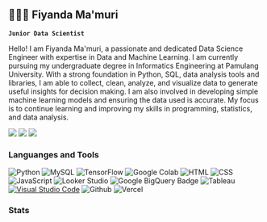 ## 👩🏻‍💻 Fiyanda Ma'muri

**` Junior Data Scientist `**

Hello! I am Fiyanda Ma'muri, a passionate and dedicated Data Science Engineer with expertise in Data and Machine Learning. I am currently pursuing my undergraduate degree in Informatics Engineering at Pamulang University. With a strong foundation in Python, SQL, data analysis tools and libraries, I am able to collect, clean, analyze, and visualize data to generate useful insights for decision making. I am also involved in developing simple machine learning models and ensuring the data used is accurate. My focus is to continue learning and improving my skills in programming, statistics, and data analysis.


<a href="https://www.linkedin.com/in/fiyandamamuri/"><img src="https://img.shields.io/badge/LinkedIn-0077B5?style=for-the-badge&logo=linkedin&logoColor=white"></a> <a href="https://github.com/fiyandamamuri"><img src="https://img.shields.io/badge/GitHub-100000?style=for-the-badge&logo=github&logoColor=white"></a> <a href="mailto:fiyandamamuri@gmail.com"><img src="https://img.shields.io/badge/Gmail-D14836?style=for-the-badge&logo=gmail&logoColor=white"></a>

### Languanges and Tools

![Python](https://img.shields.io/badge/python-F7DF1E?style=for-the-badge&logo=python&logoColor=blue) ![MySQL](https://img.shields.io/badge/mysql-4479A1.svg?style=for-the-badge&logo=mysql&logoColor=white)  ![TensorFlow](https://img.shields.io/badge/TensorFlow-%23FF6F00.svg?style=for-the-badge&logo=TensorFlow&logoColor=white) ![Google Colab](https://img.shields.io/badge/Google_Colab-F9AB00?style=plastic&logo=google-colab&logoColor=white) ![HTML](https://img.shields.io/badge/HTML5-E34F26?style=for-the-badge&logo=html5&logoColor=white) ![CSS](https://img.shields.io/badge/CSS3-1572B6?style=for-the-badge&logo=css3&logoColor=white) ![JavaScript](https://img.shields.io/badge/JavaScript-323330?style=for-the-badge&logo=javascript&logoColor=F7DF1E) ![Looker Studio](https://img.shields.io/badge/Looker-4285F4?logo=looker&logoColor=fff&style=for-the-badge) ![Google BigQuery Badge](https://img.shields.io/badge/Google%20BigQuery-669DF6?logo=googlebigquery&logoColor=fff&style=for-the-badge) ![Tableau](https://img.shields.io/badge/Tableau-E97627?style=for-the-badge&logo=Tableau&logoColor=white) [![Visual Studio Code](https://custom-icon-badges.demolab.com/badge/Visual%20Studio%20Code-0078d7.svg?logo=vsc&logoColor=white)](#) ![Github](https://img.shields.io/badge/GitHub-100000?style=for-the-badge&logo=github&logoColor=white)  ![Vercel](https://img.shields.io/badge/Vercel-000000?style=for-the-badge&logo=vercel&logoColor=white)

### Stats



